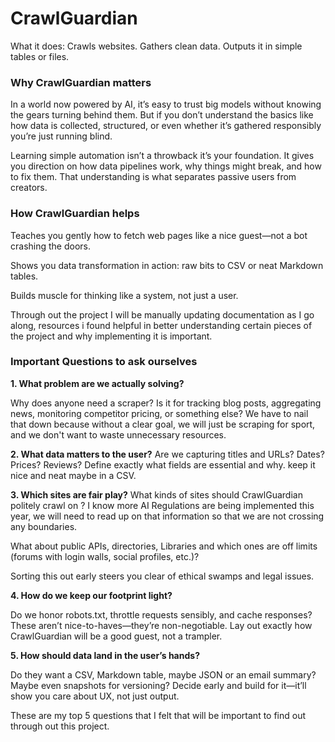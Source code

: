 # CrawlGuardian
What it does: Crawls websites. Gathers clean data. Outputs it in simple tables or files.

### Why CrawlGuardian matters

In a world now powered by AI, it’s easy to trust big models without knowing the gears turning behind them. But if you don’t understand the basics like how data is collected, structured, or even whether it’s gathered responsibly you’re just running blind.

Learning simple automation isn’t a throwback it’s your foundation. It gives you direction on how data pipelines work, why things might break, and how to fix them. That understanding is what separates passive users from creators.

### How CrawlGuardian helps

Teaches you gently how to fetch web pages like a nice guest—not a bot crashing the doors.

Shows you data transformation in action: raw bits to CSV or neat Markdown tables.

Builds muscle for thinking like a system, not just a user.


Through out the project I will be manually updating documentation as I go along, resources i found helpful in better understanding certain pieces of the project and why implementing it is important. 

### Important Questions to ask ourselves 

**1. What problem are we actually solving?**

Why does anyone need a scraper? Is it for tracking blog posts, aggregating news, monitoring competitor pricing, or something else? We have to nail that down because without a clear goal, we will just be scraping for sport, and we don't want to waste unnecessary resources. 

**2. What data matters to the user?**
Are we capturing titles and URLs? Dates? Prices? Reviews? Define exactly what fields are essential and why. keep it nice and neat maybe in a CSV. 

**3. Which sites are fair play?**
What kinds of sites should CrawlGuardian politely crawl on ? I know more AI Regulations are being implemented this year, we will need to read up on that information so that we are not crossing any boundaries.

What about public APIs, directories, Libraries and which ones are off limits (forums with login walls, social profiles, etc.)? 

Sorting this out early steers you clear of ethical swamps and legal issues. 


**4. How do we keep our footprint light?**

Do we honor robots.txt, throttle requests sensibly, and cache responses? These aren’t nice-to-haves—they’re non-negotiable. Lay out exactly how CrawlGuardian will be a good guest, not a trampler.

**5. How should data land in the user’s hands?**

Do they want a CSV, Markdown table, maybe JSON or an email summary? Maybe even snapshots for versioning? Decide early and build for it—it’ll show you care about UX, not just output.


These are my top 5 questions that I felt that will be important to find out through out this project. 
